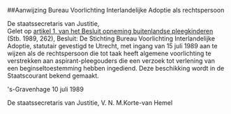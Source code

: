 <meta http-equiv='Content-Type' content='text/html; charset=utf-8' />

##Aanwijzing Bureau Voorlichting Interlandelijke Adoptie als rechtspersoon

De staatssecretaris van Justitie,  
Gelet op [artikel 1, van het Besluit opneming buitenlandse pleegkinderen](../../../../../../../../../AMvB/besluit/opneming/buitenlandse/pleegkinderen/BWBR0004582/README.md) (Stb. 1989, 262),
Besluit:     De Stichting Bureau Voorlichting Interlandelijke Adoptie, statutair gevestigd te Utrecht, met ingang van 15 juli 1989 aan te wijzen als de rechtspersoon die tot taak heeft algemene voorlichting te verstrekken aan aspirant-pleegouders die een verzoek tot verlening van een beginseltoestemming hebben ingediend. Deze beschikking wordt in de Staatscourant bekend gemaakt.     

's-Gravenhage 
10 juli 1989    

De 
staatssecretaris van Justitie, 
V. N. M.Korte-van Hemel    
